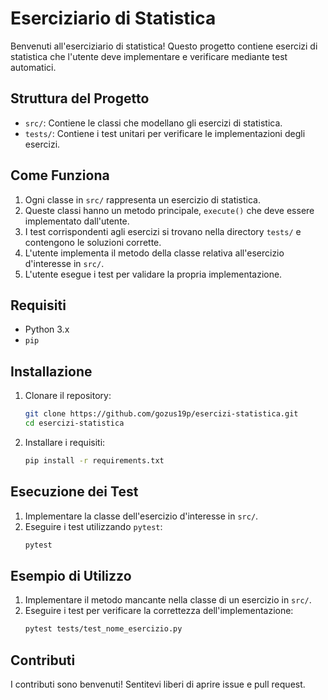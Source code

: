 # Eserciziario di Statistica

Benvenuti all'eserciziario di statistica! Questo progetto contiene esercizi di statistica che l'utente deve implementare e verificare mediante test automatici.

## Struttura del Progetto

- `src/`: Contiene le classi che modellano gli esercizi di statistica.
- `tests/`: Contiene i test unitari per verificare le implementazioni degli esercizi.

## Come Funziona

1. Ogni classe in `src/` rappresenta un esercizio di statistica. 
2. Queste classi hanno un metodo principale, `execute()` che deve essere implementato dall'utente.
3. I test corrispondenti agli esercizi si trovano nella directory `tests/` e contengono le soluzioni corrette.
4. L'utente implementa il metodo della classe relativa all'esercizio d'interesse in `src/`.
5. L'utente esegue i test per validare la propria implementazione.

## Requisiti

- Python 3.x
- `pip`

## Installazione

1. Clonare il repository:
   ```sh
   git clone https://github.com/gozus19p/esercizi-statistica.git
   cd esercizi-statistica
   ```

2. Installare i requisiti:
   ```sh
   pip install -r requirements.txt
   ```

## Esecuzione dei Test

1. Implementare la classe dell'esercizio d'interesse in `src/`.
2. Eseguire i test utilizzando `pytest`:
   ```sh
   pytest
   ```

## Esempio di Utilizzo

1. Implementare il metodo mancante nella classe di un esercizio in `src/`.
2. Eseguire i test per verificare la correttezza dell'implementazione:
   ```sh
   pytest tests/test_nome_esercizio.py
   ```

## Contributi

I contributi sono benvenuti! Sentitevi liberi di aprire issue e pull request.
